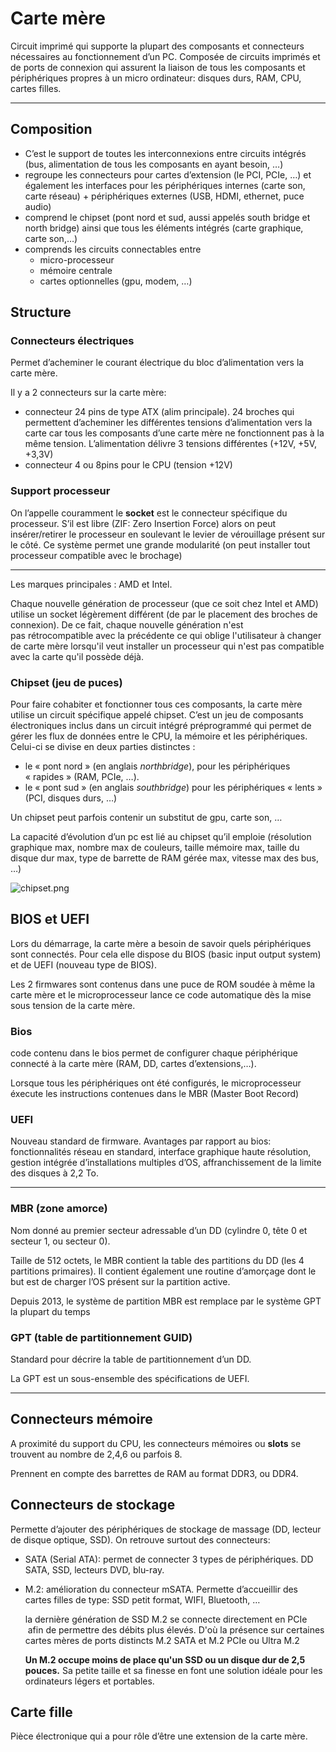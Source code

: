 # Carte mère
Circuit imprimé qui supporte la plupart des composants et connecteurs nécessaires au fonctionnement d’un PC.
Composée de circuits imprimés et de ports de connexion qui assurent la liaison de tous les composants et périphériques propres à un micro ordinateur: disques durs, RAM, CPU, cartes filles.

---

## Composition

- C’est le support de toutes les interconnexions entre circuits intégrés (bus, alimentation de tous les composants en ayant besoin, …)
- regroupe les connecteurs pour cartes d’extension (le PCI, PCIe, …) et également les interfaces pour les périphériques internes (carte son, carte réseau) + périphériques externes (USB, HDMI, ethernet, puce audio)
- comprend le chipset (pont nord et sud, aussi appelés south bridge et north bridge) ainsi que tous les éléments intégrés (carte graphique, carte son,…)
- comprends les circuits connectables entre
    - micro-processeur
    - mémoire centrale
    - cartes optionnelles (gpu, modem, …)

## Structure

### Connecteurs électriques

Permet d’acheminer le courant électrique du bloc d’alimentation vers la carte mère.

Il y a 2 connecteurs sur la carte mère:

- connecteur 24 pins de type ATX (alim principale). 24 broches qui permettent d’acheminer les différentes tensions d’alimentation vers la carte car tous les composants d’une carte mère ne fonctionnent pas à la même tension. L’alimentation délivre 3 tensions différentes (+12V, +5V, +3,3V)
- connecteur 4 ou 8pins pour le CPU (tension +12V)

### Support processeur

On l’appelle couramment le **socket** est le connecteur spécifique du processeur.
S’il est libre (ZIF: Zero Insertion Force) alors on peut insérer/retirer le processeur en soulevant le levier de vérouillage présent sur le côté. Ce système permet une grande modularité (on peut installer tout processeur compatible avec le brochage)

---

Les marques principales : AMD et Intel.

Chaque nouvelle génération de processeur (que ce soit chez Intel et AMD) utilise un socket légèrement différent (de par le placement des broches de connexion). De ce fait, chaque nouvelle génération n'est pas rétrocompatible avec la précédente ce qui oblige l'utilisateur à changer de carte mère lorsqu'il veut installer un processeur qui n'est pas compatible avec la carte qu'il possède déjà.

### Chipset (jeu de puces)

Pour faire cohabiter et fonctionner tous ces composants, la carte mère utilise un circuit spécifique appelé chipset. C’est un jeu de composants électroniques inclus dans un circuit intégré préprogrammé qui permet de gérer les flux de données entre le CPU, la mémoire et les périphériques. Celui-ci se divise en deux parties distinctes :

- le « pont nord » (en anglais *northbridge*), pour les périphériques « rapides » (RAM, PCIe, …).
- le « pont sud » (en anglais *southbridge*) pour les périphériques « lents » (PCI, disques durs, …)

Un chipset peut parfois contenir un substitut de gpu, carte son, …

La capacité d’évolution d’un pc est lié au chipset qu’il emploie (résolution graphique max, nombre max de couleurs, taille mémoire max, taille du disque dur max, type de barrette de RAM gérée max, vitesse max des bus, …)

![chipset.png](https://s3-us-west-2.amazonaws.com/secure.notion-static.com/17807b38-844d-4d98-8e87-ff741693e49d/chipset.png)

## BIOS et UEFI

Lors du démarrage, la carte mère a besoin de savoir quels périphériques sont connectés.
Pour cela elle dispose du BIOS (basic input output system) et de UEFI (nouveau type de BIOS).

Les 2 firmwares sont contenus dans une puce de ROM soudée à même la carte mère et le microprocesseur lance ce code automatique dès la mise sous tension de la carte mère.

### Bios

code contenu dans le bios permet de configurer chaque périphérique connecté à la carte mère (RAM, DD, cartes d’extensions,…).

Lorsque tous les périphériques ont été configurés, le microprocesseur éxecute les instructions contenues dans le MBR (Master Boot Record)

### UEFI

Nouveau standard de firmware. Avantages par rapport au bios: fonctionnalités réseau en standard, interface graphique haute résolution, gestion intégrée d’installations multiples d’OS, affranchissement de la limite des disques à 2,2 To.

---

### MBR (zone amorce)

Nom donné au premier secteur adressable d’un DD (cylindre 0, tête 0 et secteur 1, ou secteur 0).

Taille de 512 octets, le MBR contient la table des partitions du DD (les 4 partitions primaires).
Il contient également une routine d’amorçage dont le but est de charger l’OS présent sur la partition active.

Depuis 2013, le système de partition MBR est remplace par le système GPT la plupart du temps

### GPT (table de partitionnement GUID)

Standard pour décrire la table de partitionnement d’un DD.

La GPT est un sous-ensemble des spécifications de UEFI.

---

## Connecteurs mémoire

A proximité du support du CPU, les connecteurs mémoires ou **slots** se trouvent au nombre de 2,4,6 ou parfois 8.

Prennent en compte des barrettes de RAM au format DDR3, ou DDR4.

## Connecteurs de stockage

Permette d’ajouter des périphériques de stockage de massage (DD, lecteur de disque optique, SSD).
On retrouve surtout des connecteurs:

- SATA (Serial ATA): permet de connecter 3 types de périphériques. DD SATA, SSD, lecteurs DVD, blu-ray.
- M.2: amélioration du connecteur mSATA. Permette d’accueillir des cartes filles de type: SSD petit format, WIFI, Bluetooth, …
    
    la dernière génération de SSD M.2 se connecte directement en PCIe
     afin de permettre des débits plus élevés. D'où la présence sur certaines cartes mères de ports distincts M.2 SATA et M.2 PCIe ou Ultra M.2
    
    **Un M.2 occupe moins de place qu'un SSD ou un disque dur de 2,5 pouces.** Sa petite taille et sa finesse en font une solution idéale pour les ordinateurs légers et portables.
    

## Carte fille

Pièce électronique qui a pour rôle d’être une extension de la carte mère.